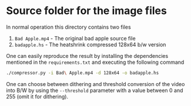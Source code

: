 # Source folder for the image files

In normal operation this directory contains two files
1. `Bad Apple.mp4` - The original bad apple source file
2. `badapple.hs` - The heatshrink compressed 128x64 b/w version

One can easily reproduce the result by installing the dependencies mentioned in the
`requirements.txt` and executing the following command

```bash
./compressor.py -i Bad\ Apple.mp4 -d 128x64 -o badapple.hs
```

One can choose between dithering and threshold conversion of the video into B/W by
using the `--threshold` parameter with a value between 0 and 255 (omit it for
dithering).
